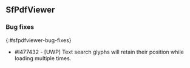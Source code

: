## SfPdfViewer

### Bug fixes
{:#sfpdfviewer-bug-fixes}

* \#I477432 - [UWP] Text search glyphs will retain their position while loading multiple times.
